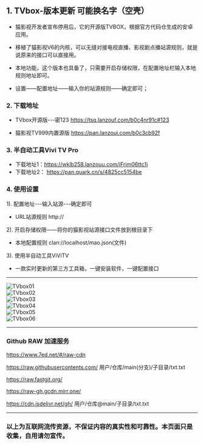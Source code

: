 ## 1. TVbox-版本更新 可能换名字（空壳）

- 猫影视开发者宣布停用后，它的开源版TVBOX，根据官方代码仓生成的安卓应用。

- 移植了猫影视V6的内核，可以无缝对接电视直播、影视剧点播站源规则，就是说原来的接口可以直接用。

- 本地功能，这个版本也具备了，只需要开启存储权限，在配置地址栏输入本地规则地址即可。

- 设置——配置地址——输入你的站源规则——确定即可；

### 2. 下载地址

 - TVbox开源版---密123  https://tsq.lanzouf.com/b0c4nr91c#123  

 - 猫影视TV999内置源版  https://pan.lanzoui.com/b0c3cb92f  

### 3. 半自动工具Vivi TV Pro  

- 下载地址1：https://wklb258.lanzouu.com/iFrim06ttc1i  
- 下载地址2： https://pan.quark.cn/s/4825cc5154be  

### 4. 使用设置  

1). 配置地址---输入站源---确定即可  
- URL站源规则 http://  

2). 开启存储权限——将你的猫影视站源接口文件放到根目录下  
- 本地配置规则 clan://localhost/mao.json(文件)  

3). 使用半自动工具ViViTV  
- 一款实时更新的第三方工具箱，一键安装软件，一键配置接口   

--------
![TVbox01](https://raw.githubusercontents.com/liu673cn/mao/main/sub/TVbox/TVbox01.jpg) <br />
![TVbox02](https://raw.githubusercontents.com/liu673cn/mao/main/sub/TVbox/TVbox02.jpg) <br />
![TVbox03](https://raw.githubusercontents.com/liu673cn/mao/main/sub/TVbox/TVbox03.jpg) <br />
![TVbox04](https://raw.githubusercontents.com/liu673cn/mao/main/sub/TVbox/TVbox04.jpg) <br />
![TVbox05](https://raw.githubusercontents.com/liu673cn/mao/main/sub/TVbox/TVbox05.jpg) <br />
![TVbox06](https://raw.githubusercontents.com/liu673cn/mao/main/sub/TVbox/TVbox06.jpg) <br />

--------

### Github RAW 加速服务
https://www.7ed.net/#/raw-cdn

https://raw.githubusercontents.com/   用户/仓库/main(分支)/子目录/txt.txt

https://raw.fastgit.org/

https://raw-gh.gcdn.mirr.one/

https://cdn.jsdelivr.net/gh/ 用户/仓库@main/子目录/txt.txt

--------
### 以上为互联网流传资源，不保证内容的真实性和可靠性。本页面只是收集，自用请勿宣传。

